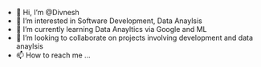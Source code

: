 - 👋 Hi, I’m @Divnesh
- 👀 I’m interested in Software Development, Data Anaylsis
- 🌱 I’m currently learning Data Anayltics via Google and ML
- 💞️ I’m looking to collaborate on projects involving development and data anaylsis
- 📫 How to reach me ...

<!---
Divnesh/Divnesh is a ✨ special ✨ repository because its `README.md` (this file) appears on your GitHub profile.
You can click the Preview link to take a look at your changes.
--->

